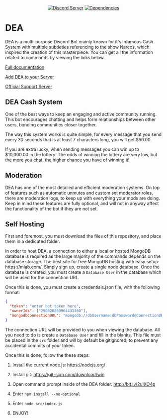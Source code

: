 <div align="center">
    <a href="https://discord.gg/gvyma7H"><img src="https://discordapp.com/api/guilds/290759415362224139/embed.png" alt="Discord Server" /></a>
    <a href="https://david-dm.org/RealBlazeIt/dea"><img src="https://david-dm.org/RealBlazeIt/dea.svg" alt="Dependencies" /></a>
</div>

# DEA
DEA is a multi-purpose Discord Bot mainly known for it's infamous Cash System with multiple subtleties referencing to the show Narcos, which inspired the creation of this masterpiece. You can get all the information related to commands by viewing the links below.

[Full documentation](https://vim2meta.github.io/dea/)

[Add DEA to your Server](https://discordapp.com/oauth2/authorize?client_id=290823959669374987&scope=bot&permissions=8)

[Official Support Server](https://discord.gg/gvyma7H)
## DEA Cash System
One of the best ways to keep an engaging and active community running. This bot encourages chatting and helps form relationships between other users, bonding communities closer together.

The way this system works is quite simple, for every message that you send every 30 seconds that is at least 7 characters long, you will get $50.00.

If you are extra lucky, when sending messages you can win up to $10,000.00 in the lottery! The odds of winning the lottery are very low, but the more you chat, the higher chance you have of winning it!
## Moderation
DEA has one of the most detailed and efficient moderation systems. On top of features such as automatic unmutes and custom set moderator roles, there are moderation logs, to keep up with everything your mods are doing. Keep in mind these features are fully optional, and will not in anyway affect the functionality of the bot if they are not set.
## Self Hosting
First and foremost, you must download the files of this repository, and place them in a dedicated folder.

In order to host DEA, a connection to either a local or hosted MongoDB database is required as the large majority of the commands depends on the database storage. The best site for free MongoDB hosting with easy setup: https://mlab.com/. Simply sign up, create a single node database. Once the database is created, you must create a `Database User` in the database which will be used for the connection URL.

Once this is done, you must create a credentials.json file, with the following format:
```json
{
  "token": "enter bot token here",
  "ownerIds": ["290820869964431360"],
  "mongodbConnectionURL": "mongodb://dbUsername:dbPassword@ConnectionURL/DatabaseName"
}
```
The connection URL will be provided to you when viewing the database. All you need to do is create a `Database User` and fill in the blanks. This file must be placed in the `src` folder and will by default be gitignored, to prevent any accidental commits of your token.

Once this is done, follow the these steps:

1. Install the current node.js: https://nodejs.org/

2. Install git: https://git-scm.com/download/win
    
3. Open command prompt inside of the DEA folder: http://bit.ly/2uIXO4p
    
4. Enter `npm install --no-optional`
    
5. Enter `node src/index.js`
    
6. ENJOY!

